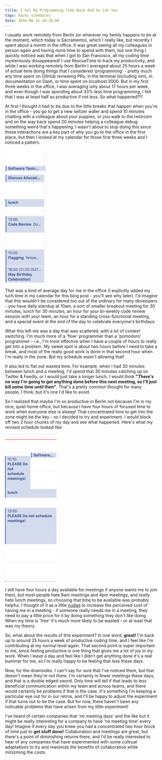 ```yaml
---
title: I Got My Programming Time Back And So Can You
tags: hacks schedules
date: 2016-06-16 10:18:00
---
```

I usually work remotely from Berlin (or wherever my family happens to be at the moment, which today is Sacramento), which I really like, but recently I spent about a month in the office. It was great seeing all my colleagues in person again and having more time to spend with them, but one thing I quickly noticed was that when I got to San Francisco, all my coding time mysteriously dissappeared! I use RescueTime to track my productivity, and while I was working remotely from Berlin I averaged about 25 hours a week of actual time doing things that I considered 'programming' - pretty much any time spent on GitHub reviewing PRs, in the terminal (including vim), in documentation on Dash, or time spent on localhost:3000. But in my first three weeks in the office, I was averaging only about 17 hours per week, and even though I was spending about 33% less time programming, I felt that I was at least half as productive if not less. So what happened?!?

At first I thought it had to be due to the little breaks that happen when you're in the office - you go to get a new seltzer water and spend 10 minutes chatting with a colleague about your puppies, or you walk to the restroom and on the way back spend 20 minutes helping a colleague debug something weird that's happening. I wasn't about to stop doing this since these interactions are a key part of why you go to the office in the first place, but then I looked at my calendar for those first three weeks and I noticed a pattern.

![old pattern](/assets/images/old_schedule.png)

That was a kind of average day for me in the office (I explicitly added my luch time in my calendar for this blog post - you'll see why later). I'd imagine that this wouldn't be considered too out of the ordinary for many developers - you have daily standup at 10am, a sort of smaller breakout meeting for 30 minutes, lunch for 30 minutes, an hour for your bi-weekly code review session with your teem, an hour for a standing cross-functional meeting, and a special event at the end of the day to celebrate everyone's birthdays.

What this left me was a day that was scattered, with a lot of context switching. I'm much more of a 'flow' programmer than a 'pomodoro' programmer - i.e., I'm most effective when I have a couple of hours to really get into a problem. My sweet spot is about two hours before I need to take a break, and most of the really good work is done in that second hour when I'm really in the zone. But my schedule wasn't allowing that!

It also led to flat out wasted time. For example, when I had 30 minutes between lunch and a meeting, I'd spend that 30 minutes catching up on Twitter & Feedly, or I would just take a longer lunch. I would think __"There's no way I'm going to get anything done before this next meeting, so I'll just kill some time until then"__. That's a pretty common thought for many people, I think, but it's one I'd like to avoid.

So I realized that maybe I'm so productive in Berlin not because I'm in my nice, quiet home office, but because I have four hours of focused time to work when everyone else is alseep! That concentrated time to get into the zone might be the key - so I decided to try and experiment. I would block off two 2 hour chunks of my day and see what happened. Here's what my revised schedule looked like:

![old pattern](/assets/images/new_schedule.png)

I still have four hours a day available for meetings if anyone wants me to join them, but most people hate 9am meetings and 4pm meetings, and _really_ hate lunch meetings, so choosing that time to be available was probably helpful. I thought of it as a little [nudge](http://freakonomics.com/2008/04/11/nudge/) to increase the perceived cost of having me in a meeting - if someone really needs me in a meeting, they need to pay a little price for it by doing something they don't like doing. When my time is 'free' it's much more likely to be wasted - or at least that was my theory.

So, what about the results of this experiment? In one word, __great!__ I'm back up to around 25 hours a week of productive coding time, and I feel like I'm contributing at my normal level again. That second point is super important to me, since feeling productive is one thing that gives me a lot of joy in my work. When I leave a day and feel like I didn't get anything done it's a real bummer for me, so I'm really happy to be feeling that less these days.

Now, for the downsides. I can't say for sure that I've noticed them, but that doesn't mean they're not there. I'm certainly in fewer meetings these days, and that is a double edged sword. Only time will tell if that leads to less beneficial communication within my team and across teams, and there would certainly be problems if that is the case. It's something I'm keeping a particular eye out for in our retros, and I'll be happy to adjust the experiment if that turns out to be the case. But for now, there haven't been any noticable problems that have arisen from my little experiment!

I've heard of certain companies that 'no meeting days' and the like but it might be really interesting for a company to have 'no meeting time' every day! Imagine if every day you knew you had a concentrated two hour block of time just to __get stuff done!__ Collaboration and meetings are great, but there's a point of diminishing returns there, and I'd be really interested to hear of any companies that have experimented with some cultrual adaptations to try and maximize the benefits of collaboration while minizming the costs.

